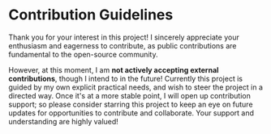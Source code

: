 # Contribution Guidelines

Thank you for your interest in this project! I sincerely appreciate your
enthusiasm and eagerness to contribute, as public contributions are
fundamental to the open-source community.

However, at this moment, I am **not actively accepting external contributions**,
though I intend to in the future! Currently this project is guided by my own
explicit practical needs, and wish to steer the project in a directed way.
Once it's at a more stable point, I will open up contribution support; so please
consider starring this project to keep an eye on future updates for
opportunities to contribute and collaborate.
Your support and understanding are highly valued!
